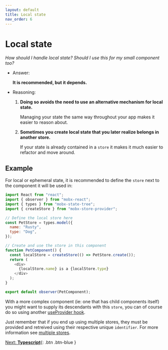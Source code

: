 ```yaml
---
layout: default
title: Local state
nav_order: 6
---
```


# Local state

_How should I handle local state? Should I use this for my small component too?_

- Answer:

  **It is recommended, but it depends.**

- Reasoning:

  1. **Doing so avoids the need to use an alternative mechanism for local state.**

     Managing your state the same way throughout your app makes it easier to reason about.

  1. **Sometimes you create local state that you later realize belongs in another store.**

     If your state is already contained in a `store` it makes it much easier to refactor and move around.

## Example

For local or ephemeral state, it is recommended to define the `store` next to the component it will be used in:

```javascript
import React from "react";
import { observer } from "mobx-react";
import { types } from "mobx-state-tree";
import { createStore } from "mobx-store-provider";

// Define the local store here
const PetStore = types.model({
  name: "Rusty",
  type: "Dog",
});

// Create and use the store in this component
function PetComponent() {
  const localStore = createStore(() => PetStore.create());
  return (
    <div>
      {localStore.name} is a {localStore.type}
    </div>
  );
}

export default observer(PetComponent);
```

With a more complex component (ie: one that has child components itself) you might want to supply its descendants with this `store`, you can of course do so using another [useProvider hook](/api/useProvider).

Just remember that if you end up using multiple stores, they must be provided and retreived using their respective unique `identifier`. For more information see [multiple stores](/multiple-stores).

[Next: **Typescript**](/typescript){: .btn .btn-blue }
